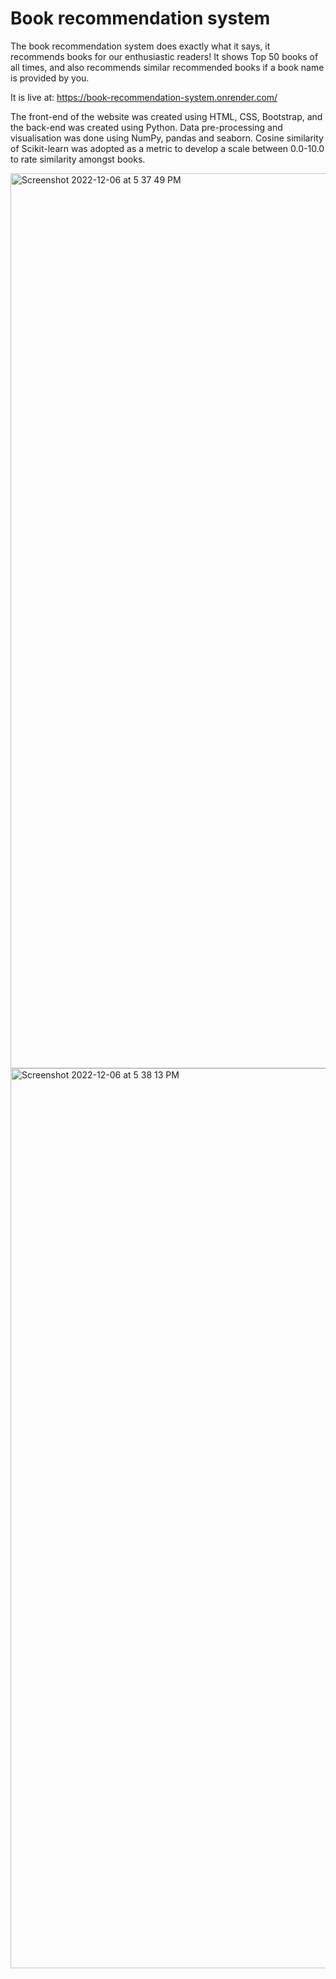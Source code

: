 # Book recommendation system
The book recommendation system does exactly what it says, it recommends books for our enthusiastic readers! 
It shows Top 50 books of all times, and also recommends similar recommended books if a book name is provided by you.

It is live at: https://book-recommendation-system.onrender.com/

The front-end of the website was created using HTML, CSS, Bootstrap, and the back-end was created using Python. Data pre-processing and visualisation was done using NumPy, pandas and seaborn. Cosine similarity of Scikit-learn was adopted as a metric to develop a scale between 0.0-10.0 to rate similarity amongst books.

<img width="1432" alt="Screenshot 2022-12-06 at 5 37 49 PM" src="https://user-images.githubusercontent.com/36638309/205909787-1403fa47-a323-4117-94ef-24a2218ba327.png">
<img width="1440" alt="Screenshot 2022-12-06 at 5 38 13 PM" src="https://user-images.githubusercontent.com/36638309/205909813-84c5e062-efaa-4141-82a2-038420b5e1e6.png">

